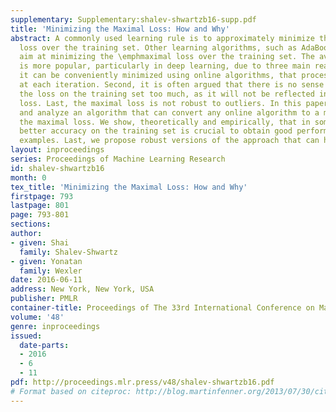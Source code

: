 ```yaml
---
supplementary: Supplementary:shalev-shwartzb16-supp.pdf
title: 'Minimizing the Maximal Loss: How and Why'
abstract: A commonly used learning rule is to approximately minimize the \emphaverage
  loss over the training set. Other learning algorithms, such as AdaBoost and hard-SVM,
  aim at minimizing the \emphmaximal loss over the training set. The average loss
  is more popular, particularly in deep learning, due to three main reasons. First,
  it can be conveniently minimized using online algorithms, that process few examples
  at each iteration. Second, it is often argued that there is no sense to minimize
  the loss on the training set too much, as it will not be reflected in the generalization
  loss. Last, the maximal loss is not robust to outliers. In this paper we describe
  and analyze an algorithm that can convert any online algorithm to a minimizer of
  the maximal loss. We show, theoretically and empirically, that in some situations
  better accuracy on the training set is crucial to obtain good performance on unseen
  examples. Last, we propose robust versions of the approach that can handle outliers.
layout: inproceedings
series: Proceedings of Machine Learning Research
id: shalev-shwartzb16
month: 0
tex_title: 'Minimizing the Maximal Loss: How and Why'
firstpage: 793
lastpage: 801
page: 793-801
sections: 
author:
- given: Shai
  family: Shalev-Shwartz
- given: Yonatan
  family: Wexler
date: 2016-06-11
address: New York, New York, USA
publisher: PMLR
container-title: Proceedings of The 33rd International Conference on Machine Learning
volume: '48'
genre: inproceedings
issued:
  date-parts:
  - 2016
  - 6
  - 11
pdf: http://proceedings.mlr.press/v48/shalev-shwartzb16.pdf
# Format based on citeproc: http://blog.martinfenner.org/2013/07/30/citeproc-yaml-for-bibliographies/
---
```

